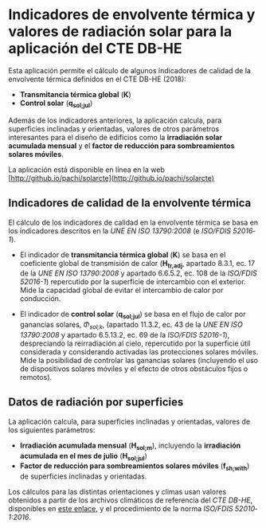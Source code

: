 # Indicadores de envolvente térmica y valores de radiación solar para la aplicación del CTE DB-HE

Esta aplicación permite el cálculo de algunos indicadores de calidad de la envolvente térmica definidos en el CTE DB-HE (2018):

- **Transmitancia térmica global** (**K**)
- **Control solar** (**q<sub>sol;jul</sub>**)

Además de los indicadores anteriores, la aplicación calcula, para superficies inclinadas y orientadas, valores de otros parámetros interesantes para el diseño de edificios como la **irradiación solar acumulada mensual** y el **factor de reducción para sombreamientos solares móviles**.

La aplicación está disponible en línea en la web [http://github.io/pachi/solarcte](http://github.io/pachi/solarcte)

## Indicadores de calidad de la envolvente térmica

El cálculo de los indicadores de calidad en la envolvente térmica se basa en los indicadores descritos en la *UNE EN ISO 13790:2008* (e *ISO/FDIS 52016‐1*).

- El indicador de **transmitancia térmica global** (**K**) se basa en el coeficiente global de         transmisión de calor (**H<sub>tr,adj</sub>**, apartado 8.3.1, ec. 17 de la *UNE EN ISO 13790:2008* y apartado 6.6.5.2, ec. 108 de la *ISO/FDIS 52016-1*) repercutido por la superficie de intercambio con el exterior.<br /> Mide la capacidad global de evitar el intercambio de calor por conducción.

- El indicador de **control solar** (**q<sub>sol;jul</sub>**) se basa en el flujo de calor por ganancias solares, *Φ<sub>sol;k</sub>*, (apartado 11.3.2, ec. 43 de la *UNE EN ISO 13790:2008* y apartado 6.5.13.2, ec. 69 de la *ISO/FDIS 52016-1*), despreciando la reirradiación al cielo, repercutido por la superficie útil considerada y considerando activadas las protecciones solares móviles.<br /> Mide la posibilidad de controlar las ganancias solares (incluyendo el uso de dispositivos solares móviles y el efecto de otros obstáculos fijos o remotos).

## Datos de radiación por superficies

La aplicación calcula, para superficies inclinadas y orientadas, valores de los siguientes parámetros:

- **Irradiación acumulada mensual** (**H<sub>sol;m</sub>**), incluyendo la **irradiación acumulada en el mes de julio** (**H<sub>sol;jul</sub>**)
- **Factor de reducción para sombreamientos solares móviles** (**f<sub>sh;with</sub>**) de superficies inclinadas y orientadas.

Los cálculos para las distintas orientaciones y climas usan valores obtenidos a partir de los archivos climáticos de referencia del *CTE DB-HE*, disponibles en [este enlace](http://www.codigotecnico.org/images/stories/pdf/ahorroEnergia/CTEdatosMET_20140418.zip), y el procedimiento de la norma *ISO/FDIS 52010‐1:2016*.
